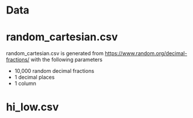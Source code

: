 # Data

# random_cartesian.csv
random_cartesian.csv is generated from https://www.random.org/decimal-fractions/ with the following parameters
* 10,000 random decimal fractions
* 1 decimal places
* 1 column

# hi_low.csv

